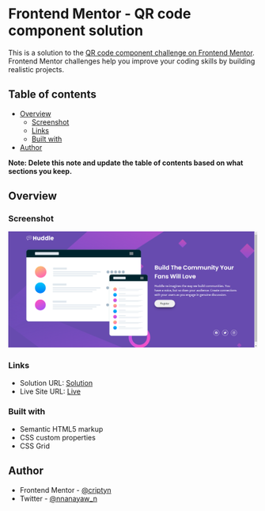 # Frontend Mentor - QR code component solution

This is a solution to the [QR code component challenge on Frontend Mentor](https://www.frontendmentor.io/challenges/qr-code-component-iux_sIO_H). Frontend Mentor challenges help you improve your coding skills by building realistic projects. 

## Table of contents

- [Overview](#overview)
  - [Screenshot](#screenshot)
  - [Links](#links)
  - [Built with](#built-with)
- [Author](#author)

**Note: Delete this note and update the table of contents based on what sections you keep.**

## Overview

### Screenshot

![Qr Code Component](./design/design-completed.png)

### Links

- Solution URL: [Solution](https://github.com/nanayaww/FrontendMentor-Challenges/tree/main/)
- Live Site URL: [Live ](https://nanayaww.github.io/FrontendMentor-Challenges/)


### Built with

- Semantic HTML5 markup
- CSS custom properties
- CSS Grid


## Author

- Frontend Mentor - [@criptyn](https://www.frontendmentor.io/profile/criptyn)
- Twitter - [@nnanayaw_n](https://www.twitter.com/nnanayaw_n)
